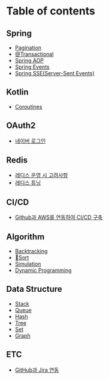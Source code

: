 # Table of contents

## Spring

* [Pagination](README.md)
* [@Transactional](<README (3) (1).md>)
* [Spring AOP](<README (4).md>)
* [Spring Events](<README (3) (1) (1).md>)
* [Spring SSE(Server-Sent Events)](spring/spring-sse-server-sent-events.md)

## Kotlin

* [Coroutines](<README (2).md>)

## OAuth2

* [네이버 로그인](<README (5).md>)

## Redis

* [레디스 운영 시 고려사항](<README (1).md>)
* [레디스 튜닝](redis/undefined-1.md)

## CI/CD

* [Github과 AWS를 연동하여 CI/CD 구축](ci-cd/github-aws-ci-cd.md)

## Algorithm

* [Backtracking](algorithm/backtracking.md)
* [Sort](algorithm/sort.md)
* [Simulation](algorithm/simulation.md)
* [Dynamic Programming](algorithm/dynamic-programming.md)

## Data Structure

* [Stack](data-structure/stack.md)
* [Queue](data-structure/queue.md)
* [Hash](data-structure/hash.md)
* [Tree](data-structure/tree.md)
* [Set](data-structure/set.md)
* [Graph](data-structure/graph.md)

## ETC

* [GitHub과 Jira 연동](etc/github-jira.md)
